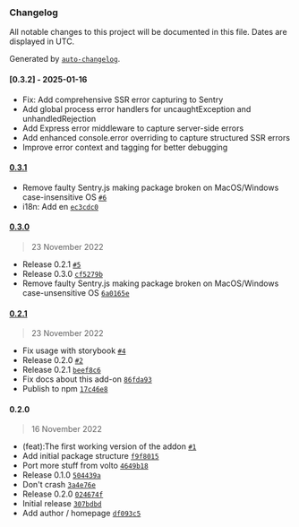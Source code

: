 ### Changelog

All notable changes to this project will be documented in this file. Dates are displayed in UTC.

Generated by [`auto-changelog`](https://github.com/CookPete/auto-changelog).

#### [0.3.2] - 2025-01-16

- Fix: Add comprehensive SSR error capturing to Sentry
- Add global process error handlers for uncaughtException and unhandledRejection
- Add Express error middleware to capture server-side errors
- Add enhanced console.error overriding to capture structured SSR errors
- Improve error context and tagging for better debugging

#### [0.3.1](https://github.com/collective/volto-sentry/compare/0.3.0...0.3.1)

- Remove faulty Sentry.js making package broken on MacOS/Windows case-insensitive OS [`#6`](https://github.com/collective/volto-sentry/pull/6)
- i18n: Add en [`ec3cdc0`](https://github.com/collective/volto-sentry/commit/ec3cdc08af24f88e4c032f9e76aa6d399df2dabe)

#### [0.3.0](https://github.com/collective/volto-sentry/compare/0.2.1...0.3.0)

> 23 November 2022

- Release 0.2.1 [`#5`](https://github.com/collective/volto-sentry/pull/5)
- Release 0.3.0 [`cf5279b`](https://github.com/collective/volto-sentry/commit/cf5279b49f9dc1b04712318112b507c86776cad9)
- Remove faulty Sentry.js making package broken on MacOS/Windows case-unsensitive OS [`6a0165e`](https://github.com/collective/volto-sentry/commit/6a0165ed9bab48ad73fcd1640d51e9bab8c98c36)

#### [0.2.1](https://github.com/collective/volto-sentry/compare/0.2.0...0.2.1)

> 23 November 2022

- Fix usage with storybook [`#4`](https://github.com/collective/volto-sentry/pull/4)
- Release 0.2.0 [`#2`](https://github.com/collective/volto-sentry/pull/2)
- Release 0.2.1 [`beef8c6`](https://github.com/collective/volto-sentry/commit/beef8c65cfcda3df7eae1fd10b0c3e711a66275c)
- Fix docs about this add-on [`86fda93`](https://github.com/collective/volto-sentry/commit/86fda933414437c4d87045149c0f981a748ada75)
- Publish to npm [`17c46e8`](https://github.com/collective/volto-sentry/commit/17c46e8ee972ebc72542a44c81c11132cadd3c9c)

#### 0.2.0

> 16 November 2022

- (feat):The first working version of the addon [`#1`](https://github.com/collective/volto-sentry/pull/1)
- Add initial package structure [`f9f8015`](https://github.com/collective/volto-sentry/commit/f9f801501aa74d11b5ea9592a00a6c723e98f2f6)
- Port more stuff from volto [`4649b18`](https://github.com/collective/volto-sentry/commit/4649b18d4085143431bb8cd0b78d2ee46405101a)
- Release 0.1.0 [`504439a`](https://github.com/collective/volto-sentry/commit/504439a9cef21285ec6e09321268f9c479649ba2)
- Don't crash [`3a4e76e`](https://github.com/collective/volto-sentry/commit/3a4e76e5eab57a60f7e9212077990eccfc14a868)
- Release 0.2.0 [`024674f`](https://github.com/collective/volto-sentry/commit/024674fadf2f9e92084f9e17cf5166f358ea57b2)
- Initial release [`307bdbd`](https://github.com/collective/volto-sentry/commit/307bdbddcb5580b9f538a4469dd498a257470072)
- Add author / homepage [`df093c5`](https://github.com/collective/volto-sentry/commit/df093c56c6221f1dcdfa230f8c83338e23ab9b4c)
